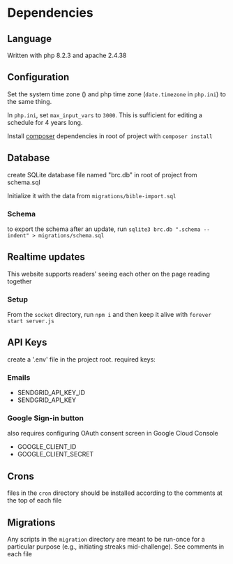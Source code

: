 # Dependencies

## Language
Written with php 8.2.3 and apache 2.4.38

## Configuration
Set the system time zone () and php time zone (`date.timezone` in `php.ini`) to the same thing.

In `php.ini`, set `max_input_vars` to `3000`. This is sufficient for editing a schedule for 4 years long.

Install [composer](https://getcomposer.org/) dependencies in root of project with `composer install`

## Database
create SQLite database file named "brc.db" in root of project from schema.sql

Initialize it with the data from `migrations/bible-import.sql`

### Schema
to export the schema after an update, run `sqlite3 brc.db ".schema --indent" > migrations/schema.sql`


## Realtime updates
This website supports readers' seeing each other on the page reading together

### Setup
From the `socket` directory, run `npm i` and then keep it alive with `forever start server.js`

## API Keys
create a '.env' file in the project root. required keys:

### Emails
- SENDGRID_API_KEY_ID
- SENDGRID_API_KEY

### Google Sign-in button
also requires configuring OAuth consent screen in Google Cloud Console
- GOOGLE_CLIENT_ID
- GOOGLE_CLIENT_SECRET

## Crons
files in the `cron` directory should be installed according to the comments at the top of each file

## Migrations
Any scripts in the `migration` directory are meant to be run-once for a particular purpose (e.g., initiating streaks mid-challenge). See comments in each file